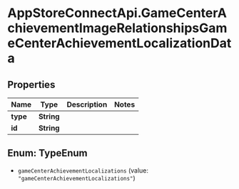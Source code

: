 # AppStoreConnectApi.GameCenterAchievementImageRelationshipsGameCenterAchievementLocalizationData

## Properties

Name | Type | Description | Notes
------------ | ------------- | ------------- | -------------
**type** | **String** |  | 
**id** | **String** |  | 



## Enum: TypeEnum


* `gameCenterAchievementLocalizations` (value: `"gameCenterAchievementLocalizations"`)





